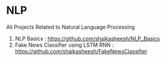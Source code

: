 # NLP
All Projects Related to Natural Language Processing

1) NLP Basics : https://github.com/shaikasheesh/NLP_Basics
2) Fake News Classifier using LSTM RNN : https://github.com/shaikasheesh/FakeNewsClassifier

